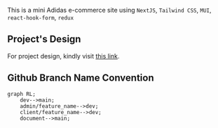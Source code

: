 This is a mini Adidas e-commerce site using `NextJS`, `Tailwind CSS`, `MUI`, `react-hook-form`, `redux`

## Project's Design

For project design, kindly visit [this link](https://docs.google.com/document/d/1YZvpj2qKqcdooB4sy524LequImm9mt05NKO5czIwn7E/edit?usp=sharing).

## Github Branch Name Convention

```mermaid
graph RL;
    dev-->main;
    admin/feature_name-->dev;
    client/feature_name-->dev;
    document-->main;
```
